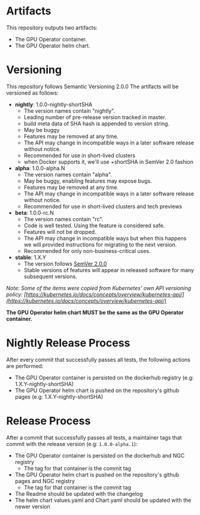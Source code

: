 # Artifacts

This repository outputs two artifacts:
- The GPU Operator container.
- The GPU Operator helm chart.

# Versioning

This repository follows Semantic Versioning 2.0.0
The artifacts will be versioned as follows:
- **nightly**: 1.0.0-nightly-shortSHA
    - The version names contain "nightly".
    - Leading number of pre-release version tracked in master.
    - build meta data of SHA hash is appended to version string.
    - May be buggy
    - Features may be removed at any time.
    - The API may change in incompatible ways in a later software release without notice.
    - Recommended for use in short-lived clusters
    - when Docker supports it, we'll use +shortSHA in SemVer 2.0 fashion
- **alpha**: 1.0.0-alpha.N
    - The version names contain "alpha".
    - May be buggy, enabling features may expose bugs.
    - Features may be removed at any time.
    - The API may change in incompatible ways in a later software release without notice.
    - Recommended for use in short-lived clusters and tech previews
- **beta**: 1.0.0-rc.N
    - The version names contain "rc".
    - Code is well tested. Using the feature is considered safe.
    - Features will not be dropped.
    - The API may change in incompatible ways but when this happens we will provided instructions for migrating to the next version.
    - Recommended for only non-business-critical uses.
- **stable**: 1.X.Y
    - The version follows [SemVer 2.0.0](http://semver.org/)
    - Stable versions of features will appear in released software for many subsequent versions.

*Note: Some of the items were copied from Kubernetes' own API versioning policy: [https://kubernetes.io/docs/concepts/overview/kubernetes-api/](https://kubernetes.io/docs/concepts/overview/kubernetes-api/)*

**The GPU Operator helm chart MUST be the same as the GPU Operator container.**

# Nightly Release Process

After every commit that successfully passes all tests, the following actions are performed:
- The GPU Operator container is persisted on the dockerhub registry (e.g: 1.X.Y-nightly-shortSHA)
- The GPU Operator helm chart is pushed on the repository's github pages (e.g: 1.X.Y-nightly-shortSHA)

# Release Process

After a commit that successfully passes all tests, a maintainer tags that commit with the release version (e.g: `1.0.0-alpha.1`):
- The GPU Operator container is persisted on the dockerhub and NGC registry
  - The tag for that container is the commit tag
- The GPU Operator helm chart is pushed on the repository's github pages and NGC registry
  - The tag for that container is the commit tag
- The Readme should be updated with the changelog
- The helm chart values.yaml and Chart.yaml should be updated with the newer version
